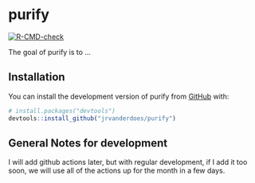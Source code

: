 
<!-- README.md is generated from README.Rmd. Please edit that file -->

# purify

<!-- badges: start -->

[![R-CMD-check](https://github.com/jrvanderdoes/purify/actions/workflows/R-CMD-check.yaml/badge.svg)](https://github.com/jrvanderdoes/purify/actions/workflows/R-CMD-check.yaml)
<!-- badges: end -->

The goal of purify is to …

## Installation

You can install the development version of purify from
[GitHub](https://github.com/) with:

``` r
# install.packages("devtools")
devtools::install_github("jrvanderdoes/purify")
```

## General Notes for development

I will add github actions later, but with regular development, if I add
it too soon, we will use all of the actions up for the month in a few
days.

<!-- You'll still need to render `README.Rmd` regularly, to keep `README.md` up-to-date. `devtools::build_readme()` is handy for this. You could also use GitHub Actions to re-render `README.Rmd` every time you push. An example workflow can be found here: <https://github.com/r-lib/actions/tree/v1/examples>. -->

